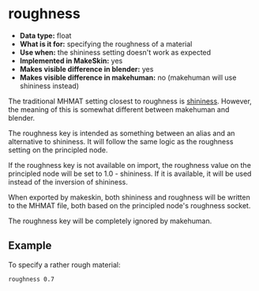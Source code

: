# roughness

* __Data type:__ float
* __What is it for:__ specifying the roughness of a material
* __Use when:__ the shininess setting doesn't work as expected
* __Implemented in MakeSkin:__ yes
* __Makes visible difference in blender:__ yes 
* __Makes visible difference in makehuman:__ no (makehuman will use shininess instead)

The traditional MHMAT setting closest to roughness is [shininess](shininess.md). However, 
the meaning of this is somewhat different between makehuman and blender. 

The roughness key is intended as something between an alias and an alternative to shininess.
It will follow the same logic as the roughness setting on the principled node. 

If the roughness key is not available on import, the roughness value on the principled node
will be set to 1.0 - shininess. If it is available, it will be used instead of the inversion
of shininess. 

When exported by makeskin, both shininess and roughness will be written to the MHMAT file,
both based on the principled node's roughness socket.

The roughness key will be completely ignored by makehuman.

## Example

To specify a rather rough material: 

    roughness 0.7

